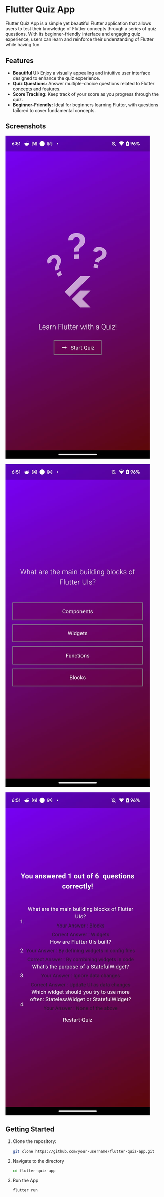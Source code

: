 # Flutter Quiz App

Flutter Quiz App is a simple yet beautiful Flutter application that allows users to test their knowledge of Flutter concepts through a series of quiz questions. With its beginner-friendly interface and engaging quiz experience, users can learn and reinforce their understanding of Flutter while having fun.

## Features

- **Beautiful UI:** Enjoy a visually appealing and intuitive user interface designed to enhance the quiz experience.
- **Quiz Questions:** Answer multiple-choice questions related to Flutter concepts and features.
- **Score Tracking:** Keep track of your score as you progress through the quiz.
- **Beginner-Friendly:** Ideal for beginners learning Flutter, with questions tailored to cover fundamental concepts.

## Screenshots
![alt text](<App Screenshots/WhatsApp Image 2024-03-17 at 6.51.52 AM.jpeg>)

![alt text](<App Screenshots/WhatsApp Image 2024-03-17 at 6.51.51 AM (1).jpeg>)

![alt text](<App Screenshots/WhatsApp Image 2024-03-17 at 6.51.51 AM.jpeg>)





## Getting Started

1. Clone the repository:
   ```bash
   git clone https://github.com/your-username/flutter-quiz-app.git

2. Navigate to the directory
   ```bash
   cd flutter-quiz-app

3. Run the App
   ```bash
   flutter run


